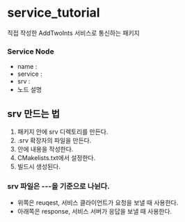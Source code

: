 # service_tutorial
직접 작성한 AddTwoInts 서비스로 통신하는 패키지

### Service Node
- name :
- service :
- srv : 
- 노드 설명

## srv 만드는 법
1. 패키지 안에 srv 디렉토리를 만든다.
2. .srv 확장자의 파일을 만든다.
3. 안에 내용을 작성한다.
4. CMakelists.txt에서 설정한다.
5. 빌드시 생성된다.

### srv 파일은 ---을 기준으로 나뉜다.
- 위쪽은 reuqest, 서비스 클라이언트가 요청을 보낼 때 사용한다.
- 아래쪽은 response, 서비스 서버가 응답을 보낼 때 사용한다.
